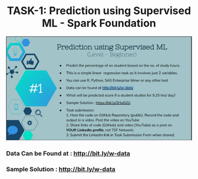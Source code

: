 <h1 align='center'> TASK-1: Prediction using Supervised ML - Spark Foundation </h1>

<img src='1.JPG' >

### Data Can be Found at : http://bit.ly/w-data

### Sample Solution : http://bit.ly/w-data
